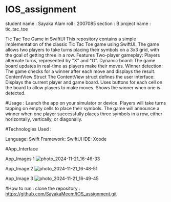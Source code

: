# IOS_assignment
student name : Sayaka Alam
roll : 2007085
section : B
project name : tic_tac_toe

Tic Tac Toe Game in SwiftUI
This repository contains a simple implementation of the classic Tic Tac Toe game using SwiftUI. The game allows two players to take turns placing their symbols on a 3x3 grid, with the goal of getting three in a row.
Features
Two-player gameplay: Players alternate turns, represented by "X" and "O".
Dynamic board: The game board updates in real-time as players make their moves.
Winner detection: The game checks for a winner after each move and displays the result.
ContentView Struct
The ContentView struct defines the user interface:
Displays the current player and game board.
Uses buttons for each cell on the board to allow players to make moves.
Shows the winner when one is detected.

#Usage :
Launch the app on your simulator or device.
Players will take turns tapping on empty cells to place their symbols.
The game will announce a winner when one player successfully places three symbols in a row, either horizontally, vertically, or diagonally.


#Technologies Used :

Language: Swift
Framework: SwiftUI
IDE: Xcode

#App_Interface

App_Images 1
![photo_2024-11-21_16-46-33](https://github.com/user-attachments/assets/854bc573-b72b-4eb5-8ff6-87db35c1b218)

App_Image 2
![photo_2024-11-21_16-48-51](https://github.com/user-attachments/assets/e957dc3b-bc34-48f8-a6ab-097faa1b4724)

App_Image 3
![photo_2024-11-21_16-49-45](https://github.com/user-attachments/assets/38a14b93-39a5-4e51-9a6a-1e5a891e4d7b)

#How to run :
clone the repository : https://github.com/SayakaMeem/IOS_assignment.git









